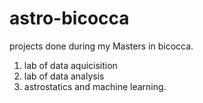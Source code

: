 # astro-bicocca

projects done during my Masters in bicocca.
1. lab of data aquicisition
2. lab of data analysis
3. astrostatics and machine learning.
